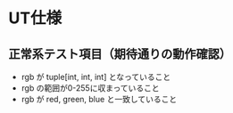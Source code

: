 # UT仕様
## 正常系テスト項目（期待通りの動作確認）
- rgb が tuple[int, int, int] となっていること
- rgb の範囲が0-255に収まっていること
- rgb が red, green, blue と一致していること
